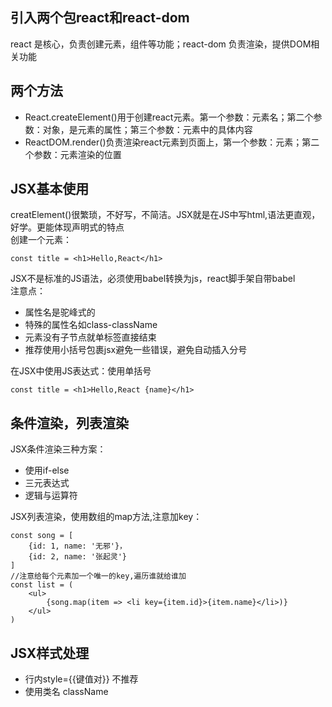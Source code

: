 ## 引入两个包react和react-dom
react 是核心，负责创建元素，组件等功能；react-dom 负责渲染，提供DOM相关功能

## 两个方法
- React.createElement()用于创建react元素。第一个参数：元素名；第二个参数：对象，是元素的属性；第三个参数：元素中的具体内容
- ReactDOM.render()负责渲染react元素到页面上，第一个参数：元素；第二个参数：元素渲染的位置

## JSX基本使用
creatElement()很繁琐，不好写，不简洁。JSX就是在JS中写html,语法更直观，好学。更能体现声明式的特点  
创建一个元素：
```JS
const title = <h1>Hello,React</h1>
```
JSX不是标准的JS语法，必须使用babel转换为js，react脚手架自带babel  
注意点：
- 属性名是驼峰式的
- 特殊的属性名如class-className
- 元素没有子节点就单标签直接结束
- 推荐使用小括号包裹jsx避免一些错误，避免自动插入分号  

在JSX中使用JS表达式：使用单括号
```JS
const title = <h1>Hello,React {name}</h1>
```
## 条件渲染，列表渲染
JSX条件渲染三种方案：
- 使用if-else
- 三元表达式
- 逻辑与运算符

JSX列表渲染，使用数组的map方法,注意加key：
```JS
const song = [
    {id: 1, name: '无邪'}，
    {id: 2, name: '张起灵'}
]
//注意给每个元素加一个唯一的key,遍历谁就给谁加
const list = (
    <ul>
        {song.map(item => <li key={item.id}>{item.name}</li>)}
    </ul>
)
```

## JSX样式处理
- 行内style={{键值对}}   不推荐
- 使用类名 className

